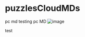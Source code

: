 # puzzlesCloudMDs
pc md
testing pc MD
![image](https://puzzles.techtailors.rs/308-toc-view-edit-source-documents/api/source/image/1046)


test